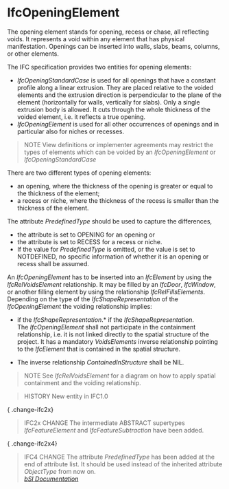 IfcOpeningElement
=================
The opening element stands for opening, recess or chase, all reflecting voids.
It represents a void within any element that has physical manifestation.
Openings can be inserted into walls, slabs, beams, columns, or other elements.  
  
The IFC specification provides two entities for opening elements:  
  
* _IfcOpeningStandardCase_ is used for all openings that have a constant profile along a linear extrusion. They are placed relative to the voided elements and the extrusion direction is perpendicular to the plane of the element (horizontally for walls, vertically for slabs). Only a single extrusion body is allowed. It cuts through the whole thickness of the voided element, i.e. it reflects a true opening.  
* _IfcOpeningElement_ is used for all other occurrences of openings and in particular also for niches or recesses.  
  
> NOTE  View definitions or implementer agreements may restrict the types of
> elements which can be voided by an _IfcOpeningElement_ or
> _IfcOpeningStandardCase_  
  
There are two different types of opening elements:  
  
* an opening, where the thickness of the opening is greater or equal to the thickness of the element;  
* a recess or niche, where the thickness of the recess is smaller than the thickness of the element.  
  
The attribute _PredefinedType_ should be used to capture the differences,  
  
* the attribute is set to OPENING for an opening or  
* the attribute is set to RECESS for a recess or niche.  
* If the value for _PredefinedType_ is omitted, or the value is set to NOTDEFINED, no specific information of whether it is an opening or recess shall be assumed.  
  
An _IfcOpeningElement_ has to be inserted into an _IfcElement_ by using the
_IfcRelVoidsElement_ relationship. It may be filled by an _IfcDoor_,
_IfcWindow_, or another filling element by using the relationship
_IfcRelFillsElements_. Depending on the type of the _IfcShapeRepresentation_
of the _IfcOpeningElement_ the voiding relationship implies:  
  
* if the _IfcShapeRepresentation_.* if the _IfcShapeRepresentation_.  
The _IfcOpeningElement_ shall not participate in the containment relationship,
i.e. it is not linked directly to the spatial structure of the project. It has
a mandatory _VoidsElements_ inverse relationship pointing to the _IfcElement_
that is contained in the spatial structure.  
  
* The inverse relationship _ContainedInStructure_ shall be NIL.  
  
> NOTE  See _IfcRelVoidsElement_ for a diagram on how to apply spatial
> containment and the voiding relationship.  
  
> HISTORY  New entity in IFC1.0  
  
{ .change-ifc2x}  
> IFC2x CHANGE  The intermediate ABSTRACT supertypes _IfcFeatureElement_ and
> _IfcFeatureSubtraction_ have been added.  
  
{ .change-ifc2x4}  
> IFC4 CHANGE  The attribute _PredefinedType_ has been added at the end of
> attribute list. It should be used instead of the inherited attribute
> _ObjectType_ from now on.  
[ _bSI
Documentation_](https://standards.buildingsmart.org/IFC/DEV/IFC4_2/FINAL/HTML/schema/ifcproductextension/lexical/ifcopeningelement.htm)


